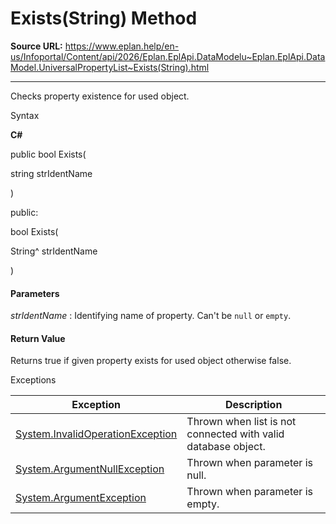 # Exists(String) Method

**Source URL:** https://www.eplan.help/en-us/Infoportal/Content/api/2026/Eplan.EplApi.DataModelu~Eplan.EplApi.DataModel.UniversalPropertyList~Exists(String).html

---

Checks property existence for used object.

Syntax

**C#**



public bool Exists( 

   string strIdentName

)

public:

bool Exists( 

   String^ strIdentName

)


#### Parameters

*strIdentName*
:   Identifying name of property. Can't be `null` or `empty`.

#### Return Value

Returns true if given property exists for used object otherwise false.

Exceptions

| Exception | Description |
| --- | --- |
| [System.InvalidOperationException](#) | Thrown when list is not connected with valid database object. |
| [System.ArgumentNullException](#) | Thrown when parameter is null. |
| [System.ArgumentException](#) | Thrown when parameter is empty. |
